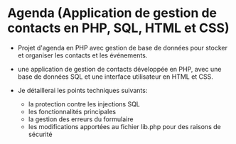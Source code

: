 # Agenda (Application de gestion de contacts en PHP, SQL, HTML et CSS)

- Projet d'agenda en PHP avec gestion de base de données pour stocker et organiser les contacts et les événements.

- une application de gestion de contacts développée en PHP, avec une base de données SQL et une interface utilisateur en HTML et CSS. 

- Je détaillerai les points techniques suivants:
  - la protection contre les injections SQL
  - les fonctionnalités principales
  - la gestion des erreurs du formulaire
  - les modifications apportées au fichier lib.php pour des raisons de sécurité


